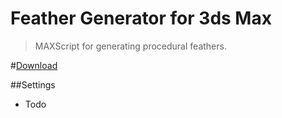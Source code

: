Feather Generator for 3ds Max
====================

> MAXScript for generating procedural feathers.

#[Download](https://github.com/CreativeTools/ct-feather-generator/raw/master/ct-feather-generator.ms)

##Settings
* Todo
